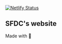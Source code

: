 [![Netlify Status](https://api.netlify.com/api/v1/badges/f10eb3d8-cb47-4b37-8b91-a6ecc3a04896/deploy-status)](https://app.netlify.com/sites/gifted-lewin-da9fd6/deploys)

## SFDC's website

Made with 💙
